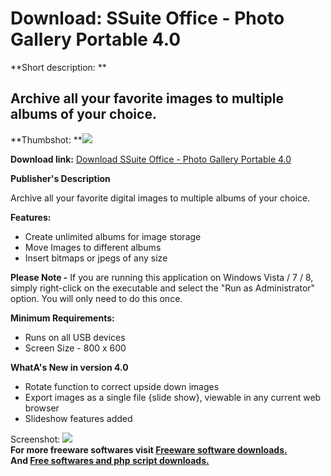 # Download: SSuite Office - Photo Gallery Portable 4.0

**Short description: **

## Archive all your favorite images to multiple albums of your choice.

  
**Thumbshot: **![](http://www.freewarefiles.com/screenshot/ssuitephotoglry_md.jpg)   
  
**Download link:** [Download SSuite Office - Photo Gallery Portable 4.0](http://freesoftwares.boysofts.com/SSuite-Office-Photo-Gallery-Portable_program_48642.html)  
  

**Publisher's Description**  
  

Archive all your favorite digital images to multiple albums of your choice.

**Features:**

  * Create unlimited albums for image storage 
  * Move Images to different albums 
  * Insert bitmaps or jpegs of any size 

**Please Note -** If you are running this application on Windows Vista / 7 / 8, simply right-click on the executable and select the "Run as Administrator" option. You will only need to do this once.

**Minimum Requirements:**

  * Runs on all USB devices 
  * Screen Size - 800 x 600 

**WhatA's New in version 4.0**

  * Rotate function to correct upside down images 
  * Export images as a single file {slide show}, viewable in any current web browser 
  * Slideshow features added 

  
  
Screenshot: ![](http://www.freewarefiles.com/screenshot/ssuitephotoglry.jpg)  
**For more freeware softwares visit [Freeware software downloads.](http://freesoftwares.boysofts.com/)**   
**And [Free softwares and php script downloads.](http://www.boysofts.com/)**

